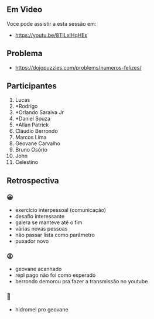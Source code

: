 ## Em Video
Voce pode assistir a esta sessão em:
* https://youtu.be/8TILxIHqHEs

## Problema

* https://dojopuzzles.com/problems/numeros-felizes/

## Participantes

1. Lucas
2. *Rodrigo
3. *Orlando Saraiva Jr
4. *Daniel Souza
5. *Allan Patrick
6. Cláudio Berrondo
7. Marcos Lima
8. Geovane Carvalho
9. Bruno Osório
10. John
11. Celestino

## Retrospectiva

### 😀

- exercício interpessoal (comunicação)
- desafio interessante
- galera se manteve até o fim
- várias novas pessoas
- não passar lista como parâmetro
- puxador novo

### 😩

- geovane acanhado
- repl pago não foi como esperado
- berrondo demorou pra fazer a transmissão no youtube

### 🤫

- hidromel pro geovane
